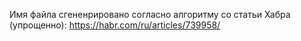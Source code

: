 Имя файла сгененрировано согласно алгоритму со статьи Хабра (упрощенно): https://habr.com/ru/articles/739958/
